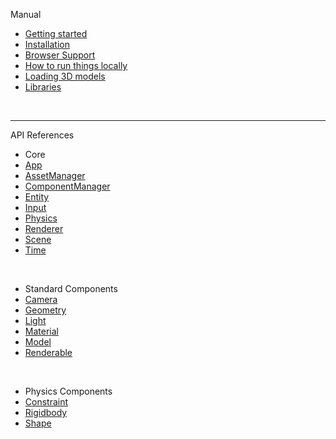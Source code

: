 Manual

-   [Getting started](manual/Getting-started.md)
-   [Installation](manual/Installation.md)
-   [Browser Support](manual/Browser-Support.md)
-   [How to run things locally](manual/How-to-run-things-locally.md)
-   [Loading 3D models](manual/Loading-3D-models.md)
-   [Libraries](manual/Libraries.md)


<br>

---

API References

-   Core
-   [App](api/core/App.md)
-   [AssetManager](api/core/AssetManager.md)
-   [ComponentManager](api/core/ComponentManager.md)
-   [Entity](api/core/Entity.md)
-   [Input](api/core/Input.md)
-   [Physics](api/core/Physics.md)
-   [Renderer](api/core/Renderer.md)
-   [Scene](api/core/Scene.md)
-   [Time](api/core/Time.md)

<br>

-   Standard Components
-   [Camera](api/components/Camera.md)
-   [Geometry](api/components/Geometry.md)
-   [Light](api/components/Light.md)
-   [Material](api/components/Material.md)
-   [Model](api/components/Model.md)
-   [Renderable](api/components/Renderable.md)

<br>

-   Physics Components
-   [Constraint](api/components/physics/Constraint.md)
-   [Rigidbody](api/components/physics/Rigidbody.md)
-   [Shape](api/components/physics/Shape.md)